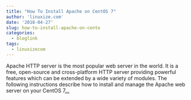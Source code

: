 ```yaml
---
title: "How To Install Apache on CentOS 7"
author: 'linuxize.com'
date: '2018-04-27'
slug: how-to-install-apache-on-cento
categories:
  - bloglink
tags:
  - linuxizecom
---
```


Apache HTTP server is the most popular web server in the world. It is a free, open-source and cross-platform HTTP server providing powerful features which can be extended by a wide variety of modules. The following instructions describe how to install and manage the Apache web server on your CentOS 7[... <i class="fas fa-external-link-alt"></i>](https://linuxize.com/post/how-to-install-apache-on-centos-7/)

